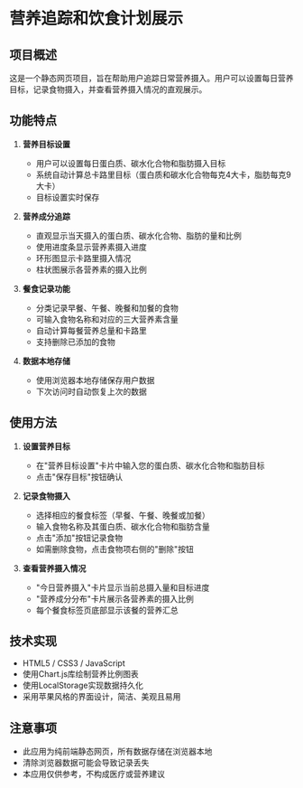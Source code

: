 # 营养追踪和饮食计划展示

## 项目概述
这是一个静态网页项目，旨在帮助用户追踪日常营养摄入。用户可以设置每日营养目标，记录食物摄入，并查看营养摄入情况的直观展示。

## 功能特点
1. **营养目标设置**
   - 用户可以设置每日蛋白质、碳水化合物和脂肪摄入目标
   - 系统自动计算总卡路里目标（蛋白质和碳水化合物每克4大卡，脂肪每克9大卡）
   - 目标设置实时保存

2. **营养成分追踪**
   - 直观显示当天摄入的蛋白质、碳水化合物、脂肪的量和比例
   - 使用进度条显示营养素摄入进度
   - 环形图显示卡路里摄入情况
   - 柱状图展示各营养素的摄入比例

3. **餐食记录功能**
   - 分类记录早餐、午餐、晚餐和加餐的食物
   - 可输入食物名称和对应的三大营养素含量
   - 自动计算每餐营养总量和卡路里
   - 支持删除已添加的食物

4. **数据本地存储**
   - 使用浏览器本地存储保存用户数据
   - 下次访问时自动恢复上次的数据

## 使用方法
1. **设置营养目标**
   - 在"营养目标设置"卡片中输入您的蛋白质、碳水化合物和脂肪目标
   - 点击"保存目标"按钮确认

2. **记录食物摄入**
   - 选择相应的餐食标签（早餐、午餐、晚餐或加餐）
   - 输入食物名称及其蛋白质、碳水化合物和脂肪含量
   - 点击"添加"按钮记录食物
   - 如需删除食物，点击食物项右侧的"删除"按钮

3. **查看营养摄入情况**
   - "今日营养摄入"卡片显示当前总摄入量和目标进度
   - "营养成分分布"卡片展示各营养素的摄入比例
   - 每个餐食标签页底部显示该餐的营养汇总

## 技术实现
- HTML5 / CSS3 / JavaScript
- 使用Chart.js库绘制营养比例图表
- 使用LocalStorage实现数据持久化
- 采用苹果风格的界面设计，简洁、美观且易用

## 注意事项
- 此应用为纯前端静态网页，所有数据存储在浏览器本地
- 清除浏览器数据可能会导致记录丢失
- 本应用仅供参考，不构成医疗或营养建议 